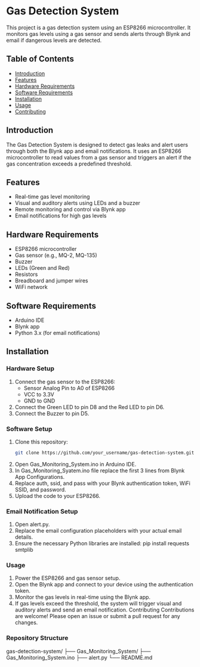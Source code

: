 # Gas Detection System

This project is a gas detection system using an ESP8266 microcontroller. 
It monitors gas levels using a gas sensor and sends alerts through Blynk and email if dangerous levels are detected.

## Table of Contents
- [Introduction](#introduction)
- [Features](#features)
- [Hardware Requirements](#hardware-requirements)
- [Software Requirements](#software-requirements)
- [Installation](#installation)
- [Usage](#usage)
- [Contributing](#contributing)

## Introduction
The Gas Detection System is designed to detect gas leaks and alert users through both the Blynk app and email notifications.
It uses an ESP8266 microcontroller to read values from a gas sensor and triggers an alert if the gas concentration exceeds a predefined threshold.

## Features
- Real-time gas level monitoring
- Visual and auditory alerts using LEDs and a buzzer
- Remote monitoring and control via Blynk app
- Email notifications for high gas levels

## Hardware Requirements
- ESP8266 microcontroller
- Gas sensor (e.g., MQ-2, MQ-135)
- Buzzer
- LEDs (Green and Red)
- Resistors
- Breadboard and jumper wires
- WiFi network

## Software Requirements
- Arduino IDE
- Blynk app
- Python 3.x (for email notifications)

## Installation
### Hardware Setup
1. Connect the gas sensor to the ESP8266:
   - Sensor Analog Pin to A0 of ESP8266
   - VCC to 3.3V
   - GND to GND
2. Connect the Green LED to pin D8 and the Red LED to pin D6.
3. Connect the Buzzer to pin D5.

### Software Setup
1. Clone this repository:
   ```bash
   git clone https://github.com/your_username/gas-detection-system.git

2. Open Gas_Monitoring_System.ino in Arduino IDE.
3. In Gas_Monitoring_Syatem.ino file replace the first 3 lines from Blynk App Configurations.
4. Replace auth, ssid, and pass with your Blynk authentication token, WiFi SSID, and password.
5. Upload the code to your ESP8266.
   
### Email Notification Setup
1. Open alert.py.
2. Replace the email configuration placeholders with your actual email details.
3. Ensure the necessary Python libraries are installed:
    pip install requests smtplib
   
### Usage
1. Power the ESP8266 and gas sensor setup.
2. Open the Blynk app and connect to your device using the authentication token.
3. Monitor the gas levels in real-time using the Blynk app.
4. If gas levels exceed the threshold, the system will trigger visual and auditory alerts and send an email notification.
Contributing
Contributions are welcome! Please open an issue or submit a pull request for any changes.

### Repository Structure
gas-detection-system/
├── Gas_Monitoring_System/
   ├── Gas_Monitoring_System.ino
├── alert.py
└── README.md

